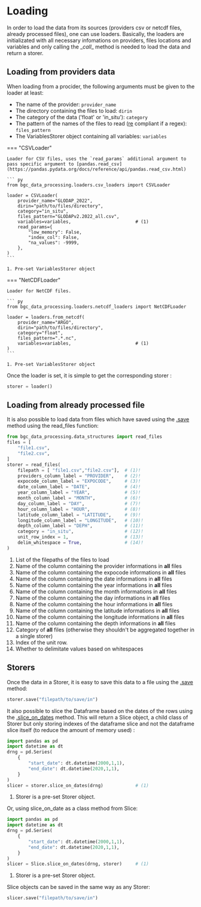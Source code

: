 # Loading

In order to load the data from its sources (providers csv or netcdf files, already processed files), one can use loaders. Basically, the loaders are initializated with all necessary infomations on providers, files locations and variables and only calling the \__call__ method is needed to load the data and return a storer. <br/>
## Loading from providers data

When loading from a procider, the following arguments must be given to the loader at least:

- The name of the provider: `provider_name`
- The directory containing the files to load: `dirin`
- The category of the data ('float' or 'in_situ'): `category`
- The pattern of the names of the files to read ([re](https://docs.python.org/3/library/re.html) compliant if a regex): `files_pattern`
- The VariablesStorer object containing all variables: `variables`

=== "CSVLoader"

    Loader for CSV files, uses the `read_params` additional argument to pass specific argument to [pandas.read_csv](https://pandas.pydata.org/docs/reference/api/pandas.read_csv.html)

    ``` py
    from bgc_data_processing.loaders.csv_loaders import CSVLoader

    loader = CSVLoader(
        provider_name="GLODAP_2022",
        dirin="path/to/files/directory",
        category="in_situ",
        files_pattern="GLODAPv2.2022_all.csv",
        variables=variables,                        # (1)
        read_params={
            "low_memory": False,
            "index_col": False,
            "na_values": -9999,
        },
    )
    ```

    1. Pre-set VariablesStorer object

=== "NetCDFLoader"

    Loader for NetCDF files.

    ``` py
    from bgc_data_processing.loaders.netcdf_loaders import NetCDFLoader

    loader = loaders.from_netcdf(
        provider_name="ARGO",
        dirin="path/to/files/directory",
        category="float",
        files_pattern=".*.nc",
        variables=variables,                        # (1)
    )
    ```

    1. Pre-set VariablesStorer object

Once the loader is set, it is simple to get the corresponding storer :

```py
storer = loader()
```
## Loading from already processed file

It is also possible to load data from files which have saved using the [.save]({{fix_url("../reference/data_structures/storers/#bgc_data_processing.data_structures.storers.Storer.save")}}) method using the read_files function:

```py
from bgc_data_processing.data_structures import read_files
files = [
    "file1.csv",
    "file2.csv",
]
storer = read_files(
    filepath = [ "file1.csv","file2.csv"],  # (1)!
    providers_column_label = "PROVIDER",    # (2)!
    expocode_column_label = "EXPOCODE",     # (3)!
    date_column_label = "DATE",             # (4)!
    year_column_label = "YEAR",             # (5)!
    month_column_label = "MONTH",           # (6)!
    day_column_label = "DAY",               # (7)!
    hour_column_label = "HOUR",             # (8)!
    latitude_column_label = "LATITUDE",     # (9)!
    longitude_column_label = "LONGITUDE",   # (10)!
    depth_column_label = "DEPH",            # (11)!
    category = "in_situ",                   # (12)!
    unit_row_index = 1,                     # (13)!
    delim_whitespace = True,                # (14)!
)
```

1. List of the filepaths of the files to load
2. Name of the column containing the provider informations in **all** files
3. Name of the column containing the expocode informations in **all** files
4. Name of the column containing the date informations in **all** files
5. Name of the column containing the year informations in **all** files
6. Name of the column containing the month informations in **all** files
7. Name of the column containing the day informations in **all** files
8. Name of the column containing the hour informations in **all** files
9. Name of the column containing the latitude informations in **all** files
10. Name of the column containing the longitude informations in **all** files
11. Name of the column containing the depth informations in **all** files
12. Category of **all** files (otherwise they shouldn't be aggregated together in a single storer)
13. Index of the unit row.
14. Whether to delimitate values based on whitespaces

## Storers

Once the data in a Storer, it is easy to save this data to a file using the [.save]({{fix_url("../reference/data_structures/storers/#bgc_data_processing.data_structures.storers.Storer.save")}}) method:

```py
storer.save("filepath/to/save/in")
```

It also possible to slice the Dataframe based on the dates of the rows using the [.slice_on_dates]({{fix_url("../reference/data_structures/storers/#bgc_data_processing.data_structures.storers.Storer.slice_on_dates")}}) method. This will return a Slice object, a child class of Storer but only storing indexes of the dataframe slice and not the dataframe slice itself (to reduce the amount of memory used) :

``` py
import pandas as pd
import datetime as dt
drng = pd.Series(
    {
        "start_date": dt.datetime(2000,1,1),
        "end_date": dt.datetime(2020,1,1),
    }
)
slicer = storer.slice_on_dates(drng)            # (1)
```

1. Storer is a pre-set Storer object.

Or, using slice_on_date as a class method from Slice:

``` py
import pandas as pd
import datetime as dt
drng = pd.Series(
    {
        "start_date": dt.datetime(2000,1,1),
        "end_date": dt.datetime(2020,1,1),
    }
)
slicer = Slice.slice_on_dates(drng, storer)     # (1)
```

1. Storer is a pre-set Storer object.

Slice objects can be saved in the same way as any Storer:

```py
slicer.save("filepath/to/save/in")
```

